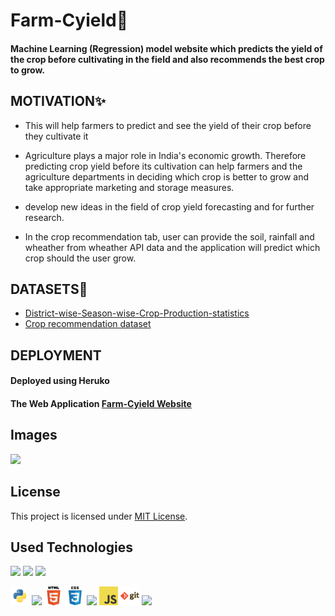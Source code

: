 # Farm-Cyield🍚
#### Machine Learning (Regression) model website which predicts the yield of the crop before cultivating in the field and also recommends the best crop to grow.

## MOTIVATION✨
- This will help farmers to predict and see the yield of their crop before they cultivate it

- Agriculture plays a major role in India's economic growth. Therefore predicting crop yield before its cultivation can help farmers and the agriculture departments in deciding which crop is better to grow and take appropriate marketing and storage measures.

- develop new ideas in the field of crop yield forecasting and for further research.
    
- In the crop recommendation tab, user can provide the soil, rainfall and wheather from wheather API data and the application will predict which crop should the user grow.
   
   
## DATASETS💾
- [District-wise-Season-wise-Crop-Production-statistics](https://data.gov.in/resources/district-wise-season-wise-crop-production-statistics-1997)
- [Crop recommendation dataset ](https://www.kaggle.com/atharvaingle/crop-recommendation-dataset)

## DEPLOYMENT

#### Deployed using Heruko
#### The Web Application [Farm-Cyield Website](https://farm-cyield.herokuapp.com/)

## Images

<img src="https://i.ibb.co/bmfj1NR/Screenshot-354.png" width = "300" />


## License
This project is licensed under [MIT License](https://github.com/swarnimstrange/Farm-Cyield/blob/main/LICENSE).

## Used Technologies
<code><img height="30" src="https://raw.githubusercontent.com/numpy/numpy/7e7f4adab814b223f7f917369a72757cd28b10cb/branding/icons/numpylogo.svg"></code>
<code><img height="30" src="https://raw.githubusercontent.com/pandas-dev/pandas/761bceb77d44aa63b71dda43ca46e8fd4b9d7422/web/pandas/static/img/pandas.svg"></code>
<code><img height="30" src="https://upload.wikimedia.org/wikipedia/commons/thumb/0/05/Scikit_learn_logo_small.svg/1280px-Scikit_learn_logo_small.svg.png"></code>

<code><img height="30" src="https://raw.githubusercontent.com/github/explore/80688e429a7d4ef2fca1e82350fe8e3517d3494d/topics/python/python.png"></code>
<code><img height="30" src="https://repository-images.githubusercontent.com/14267375/3f11a380-627f-11e9-8e07-4d0d9bb39a26"></code>
<code><img height="30" src="https://raw.githubusercontent.com/github/explore/80688e429a7d4ef2fca1e82350fe8e3517d3494d/topics/html/html.png"></code>
<code><img height="30" src="https://raw.githubusercontent.com/github/explore/80688e429a7d4ef2fca1e82350fe8e3517d3494d/topics/css/css.png"></code>
<code><img height="30" src="https://github.com/tomchen/stack-icons/raw/master/logos/bootstrap.svg"></code>
<code><img height="30" src="https://raw.githubusercontent.com/github/explore/80688e429a7d4ef2fca1e82350fe8e3517d3494d/topics/javascript/javascript.png"></code>
<code><img height="30" src="https://raw.githubusercontent.com/github/explore/80688e429a7d4ef2fca1e82350fe8e3517d3494d/topics/git/git.png"></code>
<code><img height="30" src="https://cdn.iconscout.com/icon/free/png-256/heroku-225989.png"></code>

